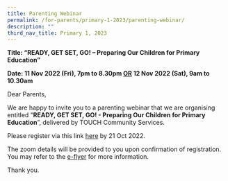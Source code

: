 ```yaml
---
title: Parenting Webinar
permalink: /for-parents/primary-1-2023/parenting-webinar/
description: ""
third_nav_title: Primary 1, 2023
---
```

<p><strong>Title: “READY, GET SET, GO! – Preparing Our Children for Primary Education”</strong></p>
<p><strong>Date: 11 Nov 2022 (Fri), 7pm to 8.30pm <u>OR</u> 12 Nov 2022 (Sat), 9am to 10.30am</strong></p>
<p>Dear Parents,</p>
<p>We are happy to invite you to a parenting webinar that we are organising entitled "<strong>READY, GET SET, GO! - Preparing Our Children for Primary Education</strong>”, delivered by TOUCH Community Services.</p>
<p>Please register via this link <a target="" href="https://form.gov.sg/#!/633a771513cfcc0012c9634b">here</a>&nbsp;<wbr>by 21 Oct 2022.</p>
<p>The zoom details will be provided to you upon confirmation of registration. You may refer to the <a data-saferedirecturl="https://www.google.com/url?q=https://sjijunior-moe-edu-sg-admin.cwp.sg/qql/slot/u423/2021/for%2520parents/Primary%25201/Ready%2520Get%2520Set%2520Go%2520SJIJ.pdf&amp;source=gmail&amp;ust=1665101071064000&amp;usg=AOvVaw31FxIEoBzZA0kOX4hGY36M" rel="noopener" target="_blank" href="https://sjijunior-moe-edu-sg-admin.cwp.sg/qql/slot/u423/2021/for%20parents/Primary%201/Ready%20Get%20Set%20Go%20SJIJ.pdf">e-flyer</a>&nbsp;for more information.</p>
<p>Thank you.</p>